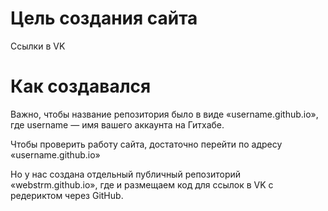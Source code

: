 # Цель создания сайта

Ссылки в VK

# Как создавался

Важно, чтобы название репозитория было в виде «username.github.io», где username — имя 
вашего аккаунта на Гитхабе.

Чтобы проверить работу сайта, достаточно перейти по адресу «username.github.io»

Но у нас создана отдельный публичный репозиторий «webstrm.github.io», где и размещаем код 
для ссылок в VK с редериктом через GitHub.
